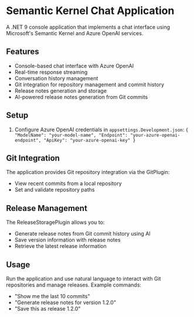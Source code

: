 ﻿# Semantic Kernel Chat Application

A .NET 9 console application that implements a chat interface using Microsoft's Semantic Kernel and Azure OpenAI services.

## Features
- Console-based chat interface with Azure OpenAI
- Real-time response streaming
- Conversation history management
- Git integration for repository management and commit history
- Release notes generation and storage
- AI-powered release notes generation from Git commits

## Setup
1. Configure Azure OpenAI credentials in `appsettings.Development.json`:
`{ "ModelName": "your-model-name", "Endpoint": "your-azure-openai-endpoint", "ApiKey": "your-azure-openai-key" }`

## Git Integration
The application provides Git repository integration via the GitPlugin:
- View recent commits from a local repository
- Set and validate repository paths

## Release Management
The ReleaseStoragePlugin allows you to:
- Generate release notes from Git commit history using AI
- Save version information with release notes
- Retrieve the latest release information

## Usage
Run the application and use natural language to interact with Git repositories and manage releases. Example commands:
- "Show me the last 10 commits"
- "Generate release notes for version 1.2.0"
- "Save this as release 1.2.0"
